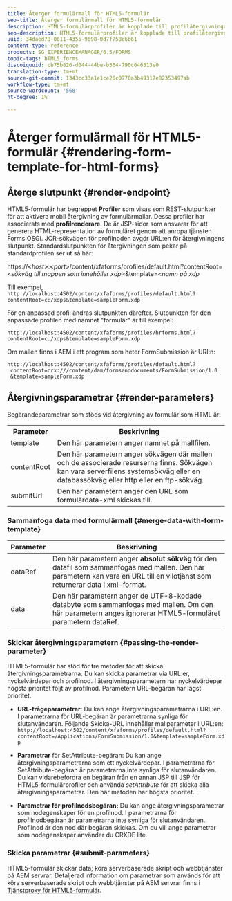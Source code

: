 ```yaml
---
title: Återger formulärmall för HTML5-formulär
seo-title: Återger formulärmall för HTML5-formulär
description: HTML5-formulärprofiler är kopplade till profilåtergivningar. Profilåtergivning är JSP-sidor som ansvarar för att generera HTML-återgivning av formuläret genom att anropa tjänsten Forms OSGi.
seo-description: HTML5-formulärprofiler är kopplade till profilåtergivningar. Profilåtergivning är JSP-sidor som ansvarar för att generera HTML-återgivning av formuläret genom att anropa tjänsten Forms OSGi.
uuid: 34daed78-0611-4355-9698-0d7f758e6b61
content-type: reference
products: SG_EXPERIENCEMANAGER/6.5/FORMS
topic-tags: hTML5_forms
discoiquuid: cb75b826-d044-44be-b364-790c046513e0
translation-type: tm+mt
source-git-commit: 1343cc33a1e1ce26c0770a3b49317e82353497ab
workflow-type: tm+mt
source-wordcount: '568'
ht-degree: 1%

---
```



# Återger formulärmall för HTML5-formulär {#rendering-form-template-for-html-forms}

## Återge slutpunkt {#render-endpoint}

HTML5-formulär har begreppet **Profiler** som visas som REST-slutpunkter för att aktivera mobil återgivning av formulärmallar. Dessa profiler har associerats med **profilrenderare**. De är JSP-sidor som ansvarar för att generera HTML-representation av formuläret genom att anropa tjänsten Forms OSGi. JCR-sökvägen för profilnoden avgör URL:en för återgivningens slutpunkt. Standardslutpunkten för återgivningen som pekar på standardprofilen ser ut så här:

https://&lt;*host*>:&lt;*port*>/content/xfaforms/profiles/default.html?contentRoot=&lt;*sökväg till mappen som innehåller xdp*>&amp;template=&lt;*namn på xdp*

Till exempel, `http://localhost:4502/content/xfaforms/profiles/default.html?contentRoot=c:/xdps&template=sampleForm.xdp`

För en anpassad profil ändras slutpunkten därefter. Slutpunkten för den anpassade profilen med namnet &quot;formulär&quot; är till exempel:

`http://localhost:4502/content/xfaforms/profiles/hrforms.html?contentRoot=c:/xdps&template=sampleForm.xdp`

Om mallen finns i AEM i ett program som heter FormSubmission är URI:n:

```http
http://localhost:4502/content/xfaforms/profiles/default.html?
 contentRoot=crx:///content/dam/formsanddocuments/FormSubmission/1.0
 &template=sampleForm.xdp
```

## Återgivningsparametrar {#render-parameters}

Begärandeparametrar som stöds vid återgivning av formulär som HTML är:

<table>
 <tbody>
  <tr>
   <th><strong>Parameter </strong></th>
   <th><strong>Beskrivning</strong></th>
  </tr>
  <tr>
   <td>template<br /> </td>
   <td>Den här parametern anger namnet på mallfilen.<br /> </td>
  </tr>
  <tr>
   <td>contentRoot<br /> </td>
   <td>Den här parametern anger sökvägen där mallen och de associerade resurserna finns. Sökvägen kan vara serverfilens systemsökväg eller en databassökväg eller http eller en ftp-sökväg.<br /> </td>
  </tr>
  <tr>
   <td>submitUrl<br /> </td>
   <td>Den här parametern anger den URL som formulärdata-xml skickas till.<br /> </td>
  </tr>
 </tbody>
</table>

### Sammanfoga data med formulärmall {#merge-data-with-form-template}

| Parameter | Beskrivning |
|---|---|
| dataRef | Den här parametern anger **absolut sökväg** för den datafil som sammanfogas med mallen. Den här parametern kan vara en URL till en vilotjänst som returnerar data i xml-format. |
| data | Den här parametern anger de UTF-8-kodade databyte som sammanfogas med mallen. Om den här parametern anges ignorerar HTML5-formuläret parametern dataRef. |

### Skickar återgivningsparametern {#passing-the-render-parameter}

HTML5-formulär har stöd för tre metoder för att skicka återgivningsparametrarna. Du kan skicka parametrar via URL:er, nyckelvärdepar och profilnod. I återgivningsparametern har nyckelvärdepar högsta prioritet följt av profilnod. Parametern URL-begäran har lägst prioritet.

* **URL-frågeparametrar**: Du kan ange återgivningsparametrarna i URL:en. I parametrarna för URL-begäran är parametrarna synliga för slutanvändaren. Följande Skicka-URL innehåller mallparameter i URL:en: `http://localhost:4502/content/xfaforms/profiles/default.html?contentRoot=/Applications/FormSubmission/1.0&template=sampleForm.xdp`

* **Parametrar** för SetAttribute-begäran: Du kan ange återgivningsparametrarna som ett nyckelvärdepar. I parametrarna för SetAttribute-begäran är parametrarna inte synliga för slutanvändaren. Du kan vidarebefordra en begäran från en annan JSP till JSP för HTML5-formulärprofiler och använda *setAttribute* för att skicka alla återgivningsparametrar. Den här metoden har högsta prioritet.

* **Parametrar för profilnodsbegäran:** Du kan ange återgivningsparametrar som nodegenskaper för en profilnod. I parametrarna för profilnodbegäran är parametrarna inte synliga för slutanvändaren. Profilnod är den nod där begäran skickas. Om du vill ange parametrar som nodegenskaper använder du CRXDE lite.

### Skicka parametrar {#submit-parameters}

HTML5-formulär skickar data; köra serverbaserade skript och webbtjänster på AEM servrar. Detaljerad information om parametrar som används för att köra serverbaserade skript och webbtjänster på AEM servrar finns i [Tjänstproxy för HTML5-formulär](/help/forms/using/service-proxy.md).
